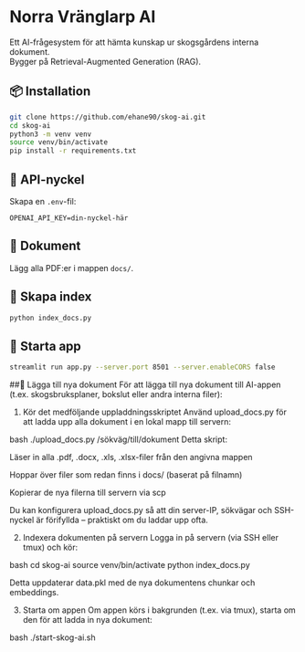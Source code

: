 # Norra Vränglarp AI

Ett AI-frågesystem för att hämta kunskap ur skogsgårdens interna dokument.  
Bygger på Retrieval-Augmented Generation (RAG).

## 📦 Installation

```bash
git clone https://github.com/ehane90/skog-ai.git
cd skog-ai
python3 -m venv venv
source venv/bin/activate
pip install -r requirements.txt
```

## 🔐 API-nyckel

Skapa en `.env`-fil:

```env
OPENAI_API_KEY=din-nyckel-här
```

## 📁 Dokument

Lägg alla PDF:er i mappen `docs/`.

## 🧠 Skapa index

```bash
python index_docs.py
```

## 🚀 Starta app

```bash
streamlit run app.py --server.port 8501 --server.enableCORS false
```


##📄 Lägga till nya dokument
För att lägga till nya dokument till AI-appen (t.ex. 
skogsbruksplaner, bokslut eller andra interna filer):

1. Kör det medföljande uppladdningsskriptet
Använd upload_docs.py för att ladda upp alla dokument i en lokal 
mapp till servern:

bash
./upload_docs.py /sökväg/till/dokument
Detta skript:

Läser in alla .pdf, .docx, .xls, .xlsx-filer från den angivna 
mappen

Hoppar över filer som redan finns i docs/ (baserat på filnamn)

Kopierar de nya filerna till servern via scp

Du kan konfigurera upload_docs.py så att din server-IP, sökvägar 
och SSH-nyckel är förifyllda – praktiskt om du laddar upp ofta.

2. Indexera dokumenten på servern
Logga in på servern (via SSH eller tmux) och kör:

bash
cd skog-ai
source venv/bin/activate
python index_docs.py

Detta uppdaterar data.pkl med de nya dokumentens chunkar och 
embeddings.

3. Starta om appen
Om appen körs i bakgrunden (t.ex. via tmux), starta om den för att 
ladda in nya dokument:

bash
./start-skog-ai.sh

